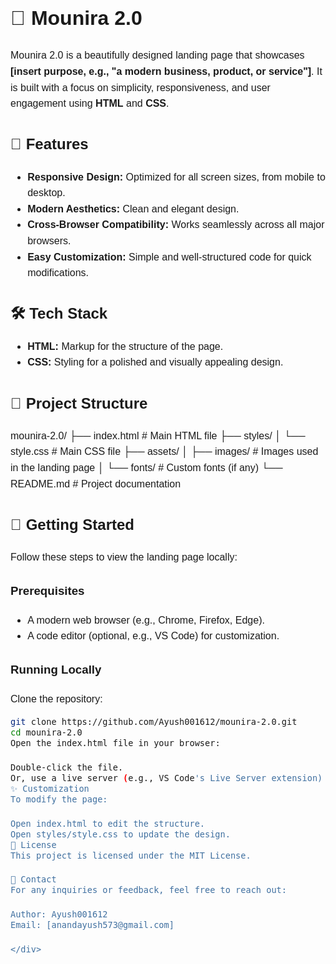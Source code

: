 <div style="font-family: 'Arial', sans-serif; font-size: 16px; line-height: 1.6;">

# 🌟 Mounira 2.0

Mounira 2.0 is a beautifully designed landing page that showcases **[insert purpose, e.g., "a modern business, product, or service"]**. It is built with a focus on simplicity, responsiveness, and user engagement using **HTML** and **CSS**.

## 🌟 Features
- **Responsive Design:** Optimized for all screen sizes, from mobile to desktop.
- **Modern Aesthetics:** Clean and elegant design.
- **Cross-Browser Compatibility:** Works seamlessly across all major browsers.
- **Easy Customization:** Simple and well-structured code for quick modifications.

## 🛠️ Tech Stack
- **HTML:** Markup for the structure of the page.
- **CSS:** Styling for a polished and visually appealing design.

## 📂 Project Structure

mounira-2.0/ ├── index.html # Main HTML file ├── styles/ │ └── style.css # Main CSS file ├── assets/ │ ├── images/ # Images used in the landing page │ └── fonts/ # Custom fonts (if any) └── README.md # Project documentation


## 🚀 Getting Started
Follow these steps to view the landing page locally:

### Prerequisites
- A modern web browser (e.g., Chrome, Firefox, Edge).
- A code editor (optional, e.g., VS Code) for customization.

### Running Locally
Clone the repository:
```bash
git clone https://github.com/Ayush001612/mounira-2.0.git
cd mounira-2.0
Open the index.html file in your browser:

Double-click the file.
Or, use a live server (e.g., VS Code's Live Server extension) for a better development experience.
✨ Customization
To modify the page:

Open index.html to edit the structure.
Open styles/style.css to update the design.
📜 License
This project is licensed under the MIT License.

📧 Contact
For any inquiries or feedback, feel free to reach out:

Author: Ayush001612
Email: [anandayush573@gmail.com]

</div>